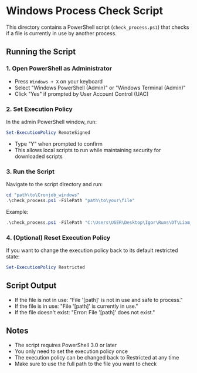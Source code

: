 # Windows Process Check Script

This directory contains a PowerShell script (`check_process.ps1`) that checks if a file is currently in use by another process.

## Running the Script

### 1. Open PowerShell as Administrator

- Press `Windows + X` on your keyboard
- Select "Windows PowerShell (Admin)" or "Windows Terminal (Admin)"
- Click "Yes" if prompted by User Account Control (UAC)

### 2. Set Execution Policy

In the admin PowerShell window, run:

```powershell
Set-ExecutionPolicy RemoteSigned
```

- Type "Y" when prompted to confirm
- This allows local scripts to run while maintaining security for downloaded scripts

### 3. Run the Script

Navigate to the script directory and run:

```powershell
cd "path\to\Cronjob_windows"
.\check_process.ps1 -FilePath "path\to\your\file"
```

Example:

```powershell
.\check_process.ps1 -FilePath "C:\Users\USER\Desktop\Igor\Runs\DT\Liam_test\test_detector_data\154.data"
```

### 4. (Optional) Reset Execution Policy

If you want to change the execution policy back to its default restricted state:

```powershell
Set-ExecutionPolicy Restricted
```

## Script Output

- If the file is not in use: "File '[path]' is not in use and safe to process."
- If the file is in use: "File '[path]' is currently in use."
- If the file doesn't exist: "Error: File '[path]' does not exist."

## Notes

- The script requires PowerShell 3.0 or later
- You only need to set the execution policy once
- The execution policy can be changed back to Restricted at any time
- Make sure to use the full path to the file you want to check
